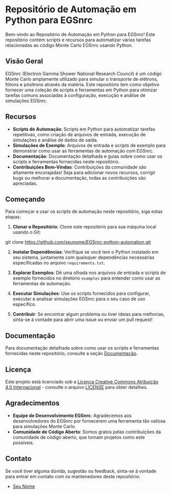 # Repositório de Automação em Python para EGSnrc

Bem-vindo ao Repositório de Automação em Python para EGSnrc! Este repositório contém scripts e recursos para automatizar várias tarefas relacionadas ao código Monte Carlo EGSnrc usando Python.

## Visão Geral

EGSnrc (Electron Gamma Shower National Research Council) é um código Monte Carlo amplamente utilizado para simular o transporte de elétrons, fótons e pósitrons através da matéria. Este repositório tem como objetivo fornecer uma coleção de scripts e ferramentas em Python para otimizar tarefas comuns associadas à configuração, execução e análise de simulações EGSnrc.

## Recursos

- **Scripts de Automação**: Scripts em Python para automatizar tarefas repetitivas, como criação de arquivos de entrada, execução de simulações e análise de dados de saída.
- **Simulações de Exemplo**: Arquivos de entrada e scripts de exemplo para demonstrar como usar as ferramentas de automação com EGSnrc.
- **Documentação**: Documentação detalhada e guias sobre como usar os scripts e ferramentas fornecidas neste repositório.
- **Contribuições Bem-Vindas**: Contribuições da comunidade são altamente encorajadas! Seja para adicionar novos recursos, corrigir bugs ou melhorar a documentação, todas as contribuições são apreciadas.

## Começando

Para começar a usar os scripts de automação neste repositório, siga estas etapas:

1. **Clonar o Repositório**: Clone este repositório para sua máquina local usando o Git:

git clone https://github.com/seunome/EGSnrc-python-automation.git


2. **Instalar Dependências**: Verifique se você tem o Python instalado em seu sistema, juntamente com quaisquer dependências necessárias especificadas no arquivo `requirements.txt`.

3. **Explorar Exemplos**: Dê uma olhada nos arquivos de entrada e scripts de exemplo fornecidos no diretório `examples` para entender como usar as ferramentas de automação.

4. **Executar Simulações**: Use os scripts fornecidos para configurar, executar e analisar simulações EGSnrc para o seu caso de uso específico.

5. **Contribuir**: Se encontrar algum problema ou tiver ideias para melhorias, sinta-se à vontade para abrir uma issue ou enviar um pull request!

## Documentação

Para documentação detalhada sobre como usar os scripts e ferramentas fornecidas neste repositório, consulte a seção [Documentação](docs/README.md).

## Licença

Este projeto está licenciado sob a [Licença Creative Commons Atribuição 4.0 Internacional](https://creativecommons.org/licenses/by/4.0/) - consulte o arquivo [LICENSE](LICENSE) para obter detalhes.

## Agradecimentos

- **Equipe de Desenvolvimento EGSnrc**: Agradecemos aos desenvolvedores do EGSnrc por fornecerem uma ferramenta tão valiosa para simulações Monte Carlo.
- **Comunidade de Código Aberto**: Somos gratos pelas contribuições da comunidade de código aberto, que tornam projetos como este possíveis.

## Contato

Se você tiver alguma dúvida, sugestão ou feedback, sinta-se à vontade para entrar em contato com os mantenedores deste repositório:

- [Seu Nome](mailto:seuemail@example.com)
